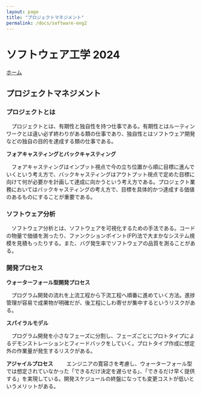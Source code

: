 ```yaml
---
layout: page
title: "プロジェクトマネジメント"
permalink: /docs/software-eng2
---
```


# ソフトウェア工学 2024

[ホーム](/docs/index)

## プロジェクトマネジメント

### プロジェクトとは

　プロジェクトとは、有期性と独自性を持つ仕事である。有期性とはルーティンワークとは違い必ず終わりがある類の仕事であり、独自性とはソフトウェア開発などの独自の目的を達成する類の仕事である。

**フォアキャスティングとバックキャスティング**

　フォアキャスティングはインプット視点で今の立ち位置から順に目標に進んでいくという考え方で、バックキャスティングはアウトプット視点で定めた目標に向けて何が必要かを計画して達成に向かうという考え方である。プロジェクト業務においてはバックキャスティングの考え方で、目標を具体的かつ達成する価値のあるものにすることが重要である。

### ソフトウェア分析

　ソフトウェア分析とは、ソフトウェアを可視化するための手法である。コードの物量で価値を測ったり、ファンクションポイント(FP)法で大まかなシステム規模を見積もったりする。また、バグ発生率でソフトウェアの品質を測ることがある。

### 開発プロセス

**ウォーターフォール型開発プロセス**

　プログラム開発の流れを上流工程から下流工程へ順番に進めていく方法。進捗管理が容易で成果物が明確だが、後工程にしわ寄せが集中するというリスクがある。

**スパイラルモデル**

　プログラム開発を小さなフェーズに分割し、フェーズごとにプロトタイプによるデモンストレーションとフィードバックをしていく。プロトタイプ作成に想定外の作業量が発生するリスクがある。

**アジャイルプロセス**
　
　エンジニアの寛容さを考慮し、ウォーターフォール型では想定されていなかった「できるだけ決定を遅らせる」、「できるだけ早く提供する」を実現している。開発スケジュールの終盤になっても変更コストが低いというメリットがある。